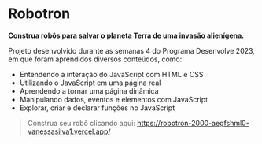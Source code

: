# Robotron
**Construa robôs para salvar o planeta Terra de uma invasão alienígena.**

Projeto desenvolvido durante as semanas 4 do Programa Desenvolve 2023, em que foram aprendidos diversos conteúdos, como:

* Entendendo a interação do JavaScript com HTML e CSS
* Utilizando o JavaScript em uma página real
* Aprendendo a tornar uma página dinâmica
* Manipulando dados, eventos e elementos com JavaScript
* Explorar, criar e declarar funções no JavaScript

> Construa seu robô clicando aqui: <https://robotron-2000-aegfshml0-vanessasilva1.vercel.app/>
